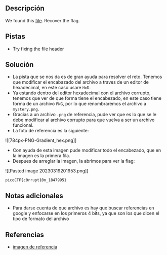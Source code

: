 ## Descripción
We found this [file](https://jupiter.challenges.picoctf.org/static/ab30fcb7d47364b4190a7d3d40edb551/mystery). Recover the flag.

## Pistas
- Try fixing the file header

## Solución
- La pista que se nos da es de gran ayuda para resolver el reto. Tenemos que modificar el encabazado del archivo a traves de un editor de hexadecimal, en este caso usare `HxD`.
- Ya estando dentro del editor hexadecimal con el archivo corrupto, tenemos que ver de que forma tiene el encabezado, en este caso tiene forma de un archivo `PNG`, por lo que renombraremos el archivo a `mystery.png`.
- Gracias a un archivo `.png` de referencia, pude ver que es lo que se le debe modificar al archivo corrupto para que vuelva a ser un archivo funcional.
- La foto de referencia es la siguiente:

![[784px-PNG-Gradient_hex.png]]

- Con ayuda de esta imagen pude modificar todo el encabezado, que en la imagen es la primera fila.
- Despues de arreglar la imagen, la abrimos para ver la flag:

![[Pasted image 20230319201953.png]]

```bash()
picoCTF{c0rrupt10n_1847995}
```

## Notas adicionales
- Para darse cuenta de que archivo es hay que buscar referencias en google y enfocarse en los primeros 4 bits, ya que son los que dicen el tipo de formato del archivo

## Referencias 
- [imagen de referencia](https://commons.wikimedia.org/wiki/File:PNG-Gradient_hex.png)